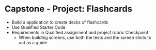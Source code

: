 # Capstone - Project: Flashcards

* Build a application to create decks of flashcards
* Use Qualified Starter Code
* Requirements in Qualified assignment and project rubric Checkpoint
    * When building screens, use both the tests and the screen shots to act as a guide